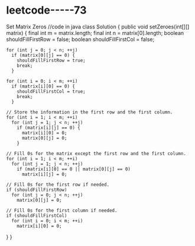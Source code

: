 # leetcode-----73
Set  Matrix Zeros
//code in java
class Solution {
  public void setZeroes(int[][] matrix) {
    final int m = matrix.length;
    final int n = matrix[0].length;
    boolean shouldFillFirstRow = false;
    boolean shouldFillFirstCol = false;

    for (int j = 0; j < n; ++j)
      if (matrix[0][j] == 0) {
        shouldFillFirstRow = true;
        break;
      }

    for (int i = 0; i < m; ++i)
      if (matrix[i][0] == 0) {
        shouldFillFirstCol = true;
        break;
      }

    // Store the information in the first row and the first column.
    for (int i = 1; i < m; ++i)
      for (int j = 1; j < n; ++j)
        if (matrix[i][j] == 0) {
          matrix[i][0] = 0;
          matrix[0][j] = 0;
        }

    // Fill 0s for the matrix except the first row and the first column.
    for (int i = 1; i < m; ++i)
      for (int j = 1; j < n; ++j)
        if (matrix[i][0] == 0 || matrix[0][j] == 0)
          matrix[i][j] = 0;

    // Fill 0s for the first row if needed.
    if (shouldFillFirstRow)
      for (int j = 0; j < n; ++j)
        matrix[0][j] = 0;

    // Fill 0s for the first column if needed.
    if (shouldFillFirstCol)
      for (int i = 0; i < m; ++i)
        matrix[i][0] = 0;
  }
}
